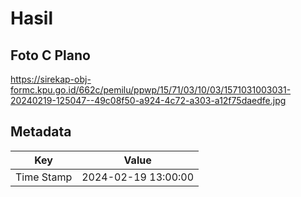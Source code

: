 # Hasil

## Foto C Plano

https://sirekap-obj-formc.kpu.go.id/662c/pemilu/ppwp/15/71/03/10/03/1571031003031-20240219-125047--49c08f50-a924-4c72-a303-a12f75daedfe.jpg


## Metadata

| Key        | Value               |
| ---------- | ------------------- |
| Time Stamp | 2024-02-19 13:00:00 |



